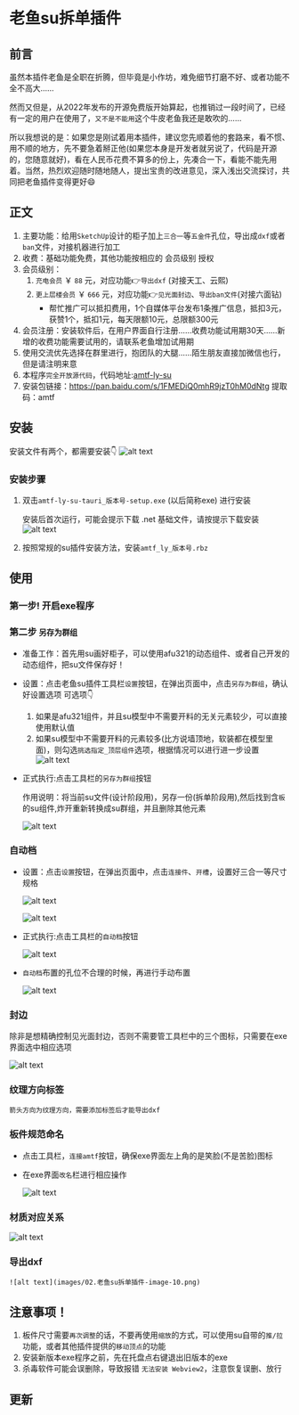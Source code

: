 # 老鱼su拆单插件
## 前言
虽然本插件老鱼是全职在折腾，但毕竟是小作坊，难免细节打磨不好、或者功能不全不高大……

然而又但是，从2022年发布的开源免费版开始算起，也推销过一段时间了，已经有一定的用户在使用了，`又不是不能用`这个牛皮老鱼我还是敢吹的……

所以我想说的是：如果您是刚试着用本插件，建议您先顺着他的套路来，看不惯、用不顺的地方，先不要急着掰正他(如果您本身是开发者就另说了，代码是开源的，您随意就好)，看在人民币花费不算多的份上，先凑合一下，看能不能先用着。当然，热烈欢迎随时随地随人，提出宝贵的改进意见，深入浅出交流探讨，共同把老鱼插件变得更好😄

## 正文
1. 主要功能：给用`SketchUp`设计的柜子加上`三合一`等`五金件`孔位，导出成`dxf`或者`ban`文件，对接机器进行加工
2. 收费：基础功能免费，其他功能按相应的 会员级别 授权
3. 会员级别：
   1. `充电会员` ￥ `88` 元，对应功能👉`导出dxf` (对接天工、云熙)
   2. `更上层楼会员` ￥ `666` 元，对应功能👉`见光面封边`、`导出ban文件`(对接六面钻)
       + 帮忙推广可以抵扣费用，1个自媒体平台发布1条推广信息，抵扣3元，获赞1个，抵扣1元，每天限额10元，总限额300元
4. 会员注册：安装软件后，在用户界面自行注册……收费功能试用期30天……新增的收费功能需要试用的，请联系老鱼增加试用期
5. 使用交流优先选择在群里进行，抱团队的大腿……陌生朋友直接加微信也行，但是请注明来意
6. 本程序`完全开放源代码`，代码地址:[amtf-ly-su](https://gitee.com/yiguxianyun/amtf-ly-su)
7. 安装包链接：https://pan.baidu.com/s/1FMEDiQ0mhR9jzT0hM0dNtg 提取码：amtf

## 安装
安装文件有两个，都需要安装👇
![alt text](images/02.老鱼su拆单插件-image.png)

### 安装步骤
1. 双击`amtf-ly-su-tauri_版本号-setup.exe` (以后简称exe) 进行安装

    安装后首次运行，可能会提示下载 .net 基础文件，请按提示下载安装
    ![alt text](/imgs/su/dotnet.png)
2. 按照常规的su插件安装方法，安装`amtf_ly_版本号.rbz`

## 使用
### 第一步! 开启exe程序
### 第二步 `另存为群组`
   + 准备工作：首先用su画好柜子，可以使用afu321的动态组件、或者自己开发的动态组件，把su文件保存好！
   + 设置：点击老鱼su插件工具栏`设置`按钮，在弹出页面中，点击`另存为群组`，确认好设置选项
    可选项👇
      1. 如果是afu321组件，并且su模型中不需要开料的无关元素较少，可以直接使用默认值
      2. 如果su模型中不需要开料的元素较多(比方说墙顶地，软装都在模型里面)，则勾选`挑选指定_顶层组件`选项，根据情况可以进行进一步设置
      ![alt text](images/02.老鱼su拆单插件-image-2.png)
   + 正式执行:点击工具栏的`另存为群组`按钮

      作用说明：将当前su文件(设计阶段用)，另存一份(拆单阶段用),然后找到含`板`的su组件,炸开重新转换成su群组，并且删除其他元素

       ![alt text](images/02.老鱼su拆单插件-image-3.png)

### 自动档      
   + 设置：点击`设置`按钮，在弹出页面中，点击`连接件`、`开槽`，设置好三合一等尺寸规格
      
      ![alt text](images/02.老鱼su拆单插件-image-1.png)

      ![alt text](images/02.老鱼su拆单插件-image-4.png)
   + 正式执行:点击工具栏的`自动档`按钮

        ![alt text](images/02.老鱼su拆单插件-image-5.png)

   + `自动档`布置的孔位不合理的时候，再进行手动布置

        ![alt text](images/02.老鱼su拆单插件-image-6.png)
### 封边
除非是想精确控制见光面封边，否则不需要管工具栏中的三个图标，只需要在exe界面选中相应选项

![alt text](images/02.老鱼su拆单插件-image-8.png)
    
### 纹理方向标签
    箭头方向为纹理方向，需要添加标签后才能导出dxf
### 板件规范命名
  + 点击工具栏，`连接amtf`按钮，确保exe界面左上角的是笑脸(不是苦脸)图标
    
  + 在exe界面`改名`栏进行相应操作

    ![alt text](images/02.老鱼su拆单插件-image-9.png)

### 材质对应关系
![alt text](images/02.老鱼su拆单插件-su材质和云熙材质对应关系.png)
### 导出dxf
    ![alt text](images/02.老鱼su拆单插件-image-10.png)

## 注意事项！ 
1. 板件尺寸需要`再次调整`的话，不要再使用`缩放`的方式，可以使用su自带的`推/拉`功能，或者其他插件提供的`移动顶点`的功能
2. 安装新版本exe程序之前，先在托盘点右键退出旧版本的exe
3. 杀毒软件可能会误删除，导致报错 `无法安装 Webview2`，注意恢复误删、放行

## 更新
<agx/>





<script setup>
import agx from "./更新日志.vue"
// import tuoz from "./拖拽.vue"
</script>


